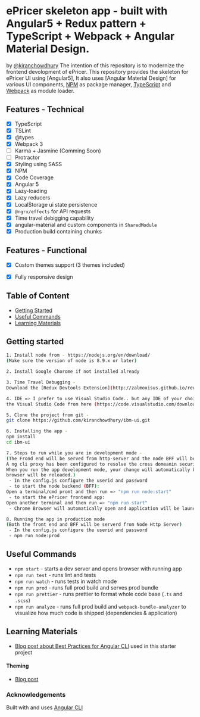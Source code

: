 # ePricer skeleton app - built with Angular5 + Redux pattern + TypeScript + Webpack + Angular Material Design.
by [@kiranchowdhury](https://www.facebook.com/kiran.s.chowdhury)
The intention of this repository is to modernize the frontend devolopment of ePricer. This repository provides the skeleton for ePricer UI using [Angular5], It also uses [Angular Material Design] for various UI components, [NPM](https://github.com/npm/npm) as package manager, [TypeScript](https://github.com/Microsoft/TypeScript) and [Webpack](https://github.com/webpack/webpack) as module loader.

## Features - Technical
- [x] TypeScript
- [x] TSLint
- [x] @types
- [x] Webpack 3
- [ ] Karma + Jasmine (Comming Soon)
- [ ] Protractor
- [x] Styling using SASS
- [x] NPM
- [x] Code Coverage
- [x] Angular 5
- [x] Lazy-loading
- [x] Lazy reducers
- [x] LocalStorage ui state persistence
- [x] `@ngrx/effects` for API requests
- [x] Time travel debigging capability
- [x] angular-material and custom components in `SharedModule`
- [x] Production build containing chunks

## Features - Functional
- [x] Custom themes support (3 themes included)
- [x] Fully responsive design



## Table of Content

  * [Getting Started](#getting-started)
  * [Useful Commands](#useful-commands)
  * [Learning Materials](#learning-materials)
  

## Getting started
```bash
1. Install node from - https://nodejs.org/en/download/
(Make sure the version of node is 8.9.x or later)

2. Install Google Chorome if not installed already

3. Time Travel Debugging -
Download the [Redux Devtools Extension](http://zalmoxisus.github.io/redux-devtools-extension/)

4. IDE => I prefer to use Visual Studio Code.. but any IDE of your choice will be ok. You can install
the Visual Studio Code from here (https://code.visualstudio.com/download).

5. Clone the project from git -
git clone https://github.com/kiranchowdhury/ibm-ui.git

6. Installing the app -
npm install
cd ibm-ui

7. Steps to run while you are in development mode -
(The Frond end will be served from http-server and the node BFF will be served from Node HTTP Server.
A ng cli proxy has been configured to resolve the cross domeanin security issue.
When you run the app development mode, your change will automatically be published and
browser will be reloaded.)
 - In the config.js configure the userid and password
 - to start the node backend (BFF):
Open a terminal/cmd promt and then run => "npm run node:start"
 - to start the ePricer frontend app:
Open another terminal and then run => "npm run start"
 - Chrome Browser will automatically open and application will be launched

8. Running the app in production mode
(Both the front end and BFF will be serverd from Node Http Server)
 - In the config.js configure the userid and password
 - npm run node:prod
```

## Useful Commands
  * `npm start` - starts a dev server and opens browser with running app
  * `npm run test` - runs lint and tests
  * `npm run watch` - runs tests in watch mode
  * `npm run prod` - runs full prod build and serves prod bundle
  * `npm run prettier` - runs prettier to format whole code base (`.ts` and `.scss`) 
  * `npm run analyze` - runs full prod build and `webpack-bundle-analyzer` to visualize how much code is shipped (dependencies & application) 


## Learning Materials

  * [Blog post about Best Practices for Angular CLI](https://medium.com/@tomastrajan/6-best-practices-pro-tips-for-angular-cli-better-developer-experience-7b328bc9db81) used in this starter project

#### Theming 

  * [Blog post](https://medium.com/@tomastrajan/the-complete-guide-to-angular-material-themes-4d165a9d24d1)


### Acknowledgements

Built with and uses [Angular CLI](https://github.com/angular/angular-cli)

